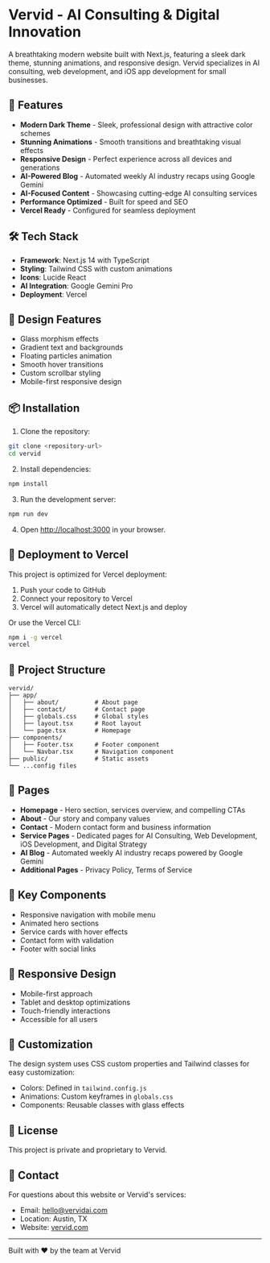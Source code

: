 # Vervid - AI Consulting & Digital Innovation

A breathtaking modern website built with Next.js, featuring a sleek dark theme, stunning animations, and responsive design. Vervid specializes in AI consulting, web development, and iOS app development for small businesses.

## 🚀 Features

- **Modern Dark Theme** - Sleek, professional design with attractive color schemes
- **Stunning Animations** - Smooth transitions and breathtaking visual effects
- **Responsive Design** - Perfect experience across all devices and generations
- **AI-Powered Blog** - Automated weekly AI industry recaps using Google Gemini
- **AI-Focused Content** - Showcasing cutting-edge AI consulting services  
- **Performance Optimized** - Built for speed and SEO
- **Vercel Ready** - Configured for seamless deployment

## 🛠️ Tech Stack

- **Framework**: Next.js 14 with TypeScript
- **Styling**: Tailwind CSS with custom animations
- **Icons**: Lucide React
- **AI Integration**: Google Gemini Pro
- **Deployment**: Vercel

## 🎨 Design Features

- Glass morphism effects
- Gradient text and backgrounds
- Floating particles animation
- Smooth hover transitions
- Custom scrollbar styling
- Mobile-first responsive design

## 📦 Installation

1. Clone the repository:
```bash
git clone <repository-url>
cd vervid
```

2. Install dependencies:
```bash
npm install
```

3. Run the development server:
```bash
npm run dev
```

4. Open [http://localhost:3000](http://localhost:3000) in your browser.

## 🚀 Deployment to Vercel

This project is optimized for Vercel deployment:

1. Push your code to GitHub
2. Connect your repository to Vercel
3. Vercel will automatically detect Next.js and deploy

Or use the Vercel CLI:
```bash
npm i -g vercel
vercel
```

## 📁 Project Structure

```
vervid/
├── app/
│   ├── about/          # About page
│   ├── contact/        # Contact page
│   ├── globals.css     # Global styles
│   ├── layout.tsx      # Root layout
│   └── page.tsx        # Homepage
├── components/
│   ├── Footer.tsx      # Footer component
│   └── Navbar.tsx      # Navigation component
├── public/             # Static assets
└── ...config files
```

## 🎯 Pages

- **Homepage** - Hero section, services overview, and compelling CTAs
- **About** - Our story and company values  
- **Contact** - Modern contact form and business information
- **Service Pages** - Dedicated pages for AI Consulting, Web Development, iOS Development, and Digital Strategy
- **AI Blog** - Automated weekly AI industry recaps powered by Google Gemini
- **Additional Pages** - Privacy Policy, Terms of Service

## 🌟 Key Components

- Responsive navigation with mobile menu
- Animated hero sections
- Service cards with hover effects
- Contact form with validation
- Footer with social links

## 📱 Responsive Design

- Mobile-first approach
- Tablet and desktop optimizations
- Touch-friendly interactions
- Accessible for all users

## 🎨 Customization

The design system uses CSS custom properties and Tailwind classes for easy customization:

- Colors: Defined in `tailwind.config.js`
- Animations: Custom keyframes in `globals.css`
- Components: Reusable classes with glass effects

## 📄 License

This project is private and proprietary to Vervid.

## 🤝 Contact

For questions about this website or Vervid's services:
- Email: hello@vervidai.com
- Location: Austin, TX
- Website: [vervid.com](https://vervid.com)

---

Built with ❤️ by the team at Vervid
